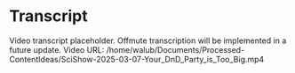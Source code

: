 # Transcript

Video transcript placeholder. Offmute transcription will be implemented in a future update.
Video URL: /home/walub/Documents/Processed-ContentIdeas/SciShow-2025-03-07-Your_DnD_Party_is_Too_Big.mp4
